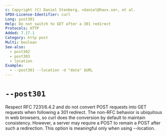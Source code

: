 ```yaml
---
c: Copyright (C) Daniel Stenberg, <daniel@haxx.se>, et al.
SPDX-License-Identifier: curl
Long: post301
Help: Do not switch to GET after a 301 redirect
Protocols: HTTP
Added: 7.17.1
Category: http post
Multi: boolean
See-also:
  - post302
  - post303
  - location
Example:
  - --post301 --location -d "data" $URL
---
```


# `--post301`

Respect RFC 7231/6.4.2 and do not convert POST requests into GET requests when
following a 301 redirect. The non-RFC behavior is ubiquitous in web browsers,
so curl does the conversion by default to maintain consistency. However, a
server may require a POST to remain a POST after such a redirection. This
option is meaningful only when using --location.
